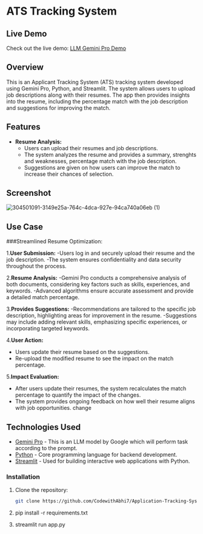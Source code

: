 # ATS Tracking System

## Live Demo

Check out the live demo: [LLM Gemini Pro Demo](https://ats-tracking-gemini-pro-gwymzpiuupwgjsah8rfatc.streamlit.app/)


## Overview

This is an Applicant Tracking System (ATS) tracking system developed using Gemini Pro, Python, and Streamlit. The system allows users to upload job descriptions along with their resumes. The app then provides insights into the resume, including the percentage match with the job description and suggestions for improving the match.

## Features

- **Resume Analysis:**
  - Users can upload their resumes and job descriptions.
  - The system analyzes the resume and provides a summary, strenghts and weaknesses, percentage match with the job description.
  - Suggestions are given on how users can improve the match to increase their chances of selection.

## Screenshot
![304501091-3149e25a-764c-4dca-927e-94ca740a06eb (1)](https://github.com/CodewithAbhi7/Application-Tracking-System-ATS-/assets/112254825/c6186309-9a64-4eaa-81ee-0147484d2cf8)



## Use Case


###Streamlined Resume Optimization:

1.**User Submission:**
  -Users log in and securely upload their resume and the job description.
  -The system ensures confidentiality and data security throughout the process.

2.**Resume Analysis:**
  -Gemini Pro conducts a comprehensive analysis of both documents, considering key factors such as skills, experiences, and keywords.
  -Advanced algorithms ensure accurate assessment and provide a detailed match percentage.

3.**Provides Suggestions:**
   -Recommendations are tailored to the specific job description, highlighting areas for improvement in the resume.
   -Suggestions may include adding relevant skills, emphasizing specific experiences, or incorporating targeted keywords.

4.**User Action:**
  - Users update their resume based on the suggestions.
  - Re-upload the modified resume to see the impact on the match percentage.

5.**Impact Evaluation:**
  - After users update their resumes, the system recalculates the match percentage to quantify the impact of the changes.
  - The system provides ongoing feedback on how well their resume aligns with job opportunities.  change


## Technologies Used

- [Gemini Pro](https://gemini.com/) - This is an LLM model by Google which will perform task according to the prompt.
- [Python](https://www.python.org/) - Core programming language for backend development.
- [Streamlit](https://streamlit.io/) - Used for building interactive web applications with Python.

### Installation

1. Clone the repository:

   ```bash
   git clone https://github.com/CodewithAbhi7/Application-Tracking-System-ATS-.git
2. pip install -r requirements.txt
3. streamlit run app.py

